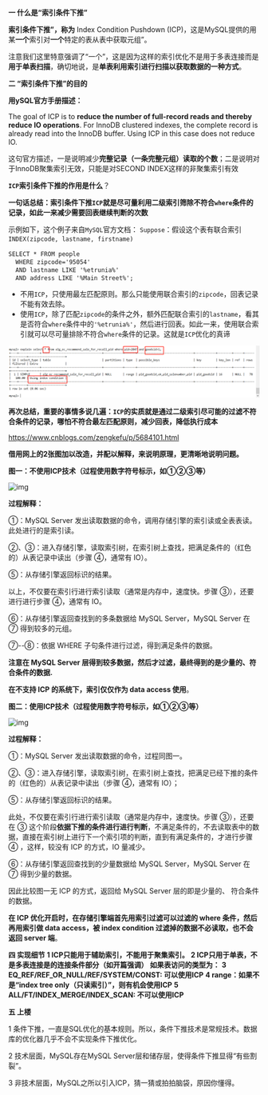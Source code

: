 **一 什么是“索引条件下推”**

**索引条件下推”，称为** Index Condition Pushdown (ICP)，这是MySQL提供的用某**一个**索引对**一个**特定的表从表中获取元组”。

注意我们这里特意强调了“一个”，这是因为这样的索引优化不是用于多表连接而是**用于单表扫描**，确切地说，是**单表利用索引进行扫描以获取数据的一种方式**。

**二 “索引条件下推”的目的**

**用ySQL官方手册描述：**

The goal of ICP is to **reduce the number of full-record reads and thereby reduce IO operations**. For InnoDB clustered indexes, the complete record is already read into the InnoDB buffer. Using ICP in this case does not reduce IO.

这句官方描述，一是说明减少**完整记录（一条完整元组）读取的个数**；二是说明对于InnoDB聚集索引无效，只能是对SECOND INDEX这样的非聚集索引有效

**`ICP`索引条件下推的作用是什么**？ 

**一句话总结：索引条件下推`ICP`就是尽可量利用二级索引筛除不符合`where`条件的记录，如此一来减少需要回表继续判断的次数**

示例如下，这个例子来自`MySQL`官方文档： `Suppose`：假设这个表有联合索引`INDEX(zipcode, lastname, firstname)`

```mysql
SELECT * FROM people
  WHERE zipcode='95054'
  AND lastname LIKE '%etrunia%'
  AND address LIKE '%Main Street%';
```

- 不用`ICP`，只使用最左匹配原则。那么只能使用联合索引的`zipcode`，回表记录不能有效去除。
- 使用`ICP`，除了匹配`zipcode`的条件之外，额外匹配联合索引的`lastname`，看其是否符合`where`条件中的`'%etrunia%'`，然后进行回表。如此一来，使用联合索引就可以尽可量排除不符合`where`条件的记录。这就是`ICP`优化的真谛

![image-20210721201004391](..\typora-user-images\image-20210721201004391.png)

**再次总结，重要的事情多说几遍：`ICP`的实质就是通过二级索引尽可能的过滤不符合条件的记录，哪怕不符合最左匹配原则，减少回表，降低执行成本**



https://www.cnblogs.com/zengkefu/p/5684101.html

 **借用网上的2张图加以改造，并配以解释，来说明原理，更清晰地说明问题。**

**图一：不使用ICP技术（过程使用数字符号标示，如①②③等）**

![img](https://images2015.cnblogs.com/blog/99941/201607/99941-20160719113057888-330627393.png)



**过程解释：**

①：MySQL Server 发出读取数据的命令，调用存储引擎的索引读或全表表读。此处进行的是索引读。

②、③：进入存储引擎，读取索引树，在索引树上查找，把满足条件的（红色的）从表记录中读出（步骤 ④，通常有 IO）。

⑤：从存储引擎返回标识的结果。

以上，不仅要在索引行进行索引读取（通常是内存中，速度快。步骤 ③），还要进行进行步骤 ④，通常有 IO。

⑥：从存储引擎返回查找到的多条数据给 MySQL Server，MySQL Server 在 ⑦ 得到较多的元组。

⑦--⑧：依据 WHERE 子句条件进行过滤，得到满足条件的数据。

**注意在 MySQL Server 层得到较多数据，然后才过滤，最终得到的是少量的、符合条件的数据.**

**在不支持 ICP 的系统下，索引仅仅作为 data access 使用**。



**图二：使用ICP技术（过程使用数字符号标示，如①②③等）**

![img](https://images2015.cnblogs.com/blog/99941/201607/99941-20160719113114029-2069896261.png)

 

**过程解释：**

①：MySQL Server 发出读取数据的命令，过程同图一。

②、③：进入存储引擎，读取索引树，在索引树上查找，把满足已经下推的条件的（红色的）从表记录中读出（步骤 ④，通常有 IO）；

⑤：从存储引擎返回标识的结果。

此处，不仅要在索引行进行索引读取（通常是内存中，速度快。步骤 ③），还要在 ③ 这个阶段**依据下推的条件进行进行判断**，不满足条件的，不去读取表中的数据，直接在索引树上进行下一个索引项的判断，直到有满足条件的，才进行步骤 ④ ，这样，较没有 ICP 的方式，IO 量减少。

⑥：从存储引擎返回查找到的少量数据给 MySQL Server，MySQL Server 在 ⑦ 得到少量的数据。

因此比较图一无 ICP 的方式，返回给 MySQL Server 层的即是少量的、 符合条件的数据。

**在 ICP 优化开启时，在存储引擎端首先用索引过滤可以过滤的 where 条件，然后再用索引做 data access，被 index condition 过滤掉的数据不必读取，也不会返回 server 端**。



**四 实现细节**
**1 ICP只能用于辅助索引，不能用于聚集索引。**
**2 ICP只用于单表，不是多表连接是的连接条件部分（如开篇强调）**
**如果表访问的类型为：**
**3 EQ_REF/REF_OR_NULL/REF/SYSTEM/CONST: 可以使用ICP**
**4 range：如果不是“index tree only（只读索引）”，则有机会使用ICP**
**5 ALL/FT/INDEX_MERGE/INDEX_SCAN:  不可以使用ICP**




**五 上楼**

1 条件下推，一直是SQL优化的基本规则。所以，条件下推技术是常规技术。数据库的优化器几乎不会不实现条件下推优化。

2 技术层面，MySQL存在MySQL Server层和储存层，使得条件下推显得“有些割裂”。

3 非技术层面，MySQL之所以引入ICP，猜一猜或拍拍脑袋，原因你懂得。